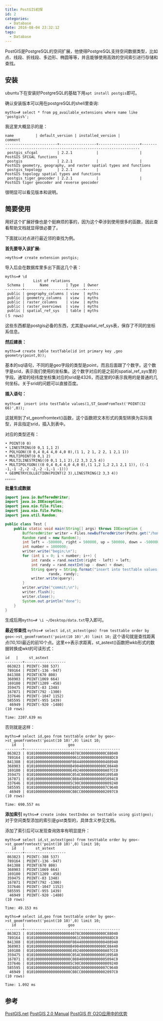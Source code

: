 ```yaml
---
title: PostGIS初探
id: 2
categories:
  - Database
date: 2016-08-04 23:32:12
tags:
  - Database
---
```


PostGIS是PostgreSQL的空间扩展，他使得PostgreSQL支持空间数据类型，比如点、线段、折线段、多边形、椭圆等等，并且能够使用高效的空间索引进行存储和查找。

## 安装

ubuntu下在安装好PostgreSQL的基础下用`apt install postgis`即可。

确认安装版本可以用在postgreSQL的shell里查询:
```
myths=# select * from pg_available_extensions where name like 'postgis%';
```
我这里大概显示的是：
```
name          | default_version | installed_version |                               comment                               
------------------------+-----------------+-------------------+---------------------------------------------------------------------
 postgis_sfcgal         | 2.2.1           |                   | PostGIS SFCGAL functions
 postgis                | 2.2.1           |                   | PostGIS geometry, geography, and raster spatial types and functions
 postgis_topology       | 2.2.1           |                   | PostGIS topology spatial types and functions
 postgis_tiger_geocoder | 2.2.1           |                   | PostGIS tiger geocoder and reverse geocoder
```
很明显可以看见版本和说明。


## 简要使用

用好这个扩展好像也是个挺麻烦的事的，因为这个牵涉到使用很多的函数，因此查看帮助文档就显得很必要了。

下面就以对点进行最近邻的查找为例。

**首先要导入该扩展:**
```
>myths=# create extension postgis;
```
导入后会在数据库里多出下面这几个表：
```
myths=# \d
             List of relations
 Schema |       Name        | Type  | Owner 
--------+-------------------+-------+-------
 public | geography_columns | view  | myths
 public | geometry_columns  | view  | myths
 public | raster_columns    | view  | myths
 public | raster_overviews  | view  | myths
 public | spatial_ref_sys   | table | myths
(５ rows)
```
这些东西都是postgis必备的东西，尤其是spatial_ref_sys表，保存了不同的坐标系信息。


**然后建表：**
```
myths=# create table testTable(id int primary key ,geo geometry(point,0));
```
基本的sql语句，不同的是geo字段的类型是point，而且后面跟了个数字。这个数字是srid，表示我们使用的坐标集。这个数字对应的是之前的spatial_ref_sys里的字段。通常的经纬度坐标集对应的srid是4326，而这里的0表示我用的是普通的几何坐标。关于srid的问题可以直接百度。

**插入语句：**
```
myths=#　insert into testTable values(1,ST_GeomFromText('POINT(32 66)',0));
```
这就用到了st_geomfromtext()函数，这个函数把文本形式的类型转换为实际类型，并且指定srid，插入到表中。

对应的类型还有：
```
• POINT(0 0)
• LINESTRING(0 0,1 1,1 2)
• POLYGON((0 0,4 0,4 4,0 4,0 0),(1 1, 2 1, 2 2, 1 2,1 1))
• MULTIPOINT(0 0,1 2)
• MULTILINESTRING((0 0,1 1,1 2),(2 3,3 2,5 4))
• MULTIPOLYGON(((0 0,4 0,4 4,0 4,0 0),(1 1,2 1,2 2,1 2,1 1)), ((-1 -1,-1 -2,-2 -2,-2 -1,-1 -1)))
• GEOMETRYCOLLECTION(POINT(2 3),LINESTRING(2 3,3 4))
。。。。。。
```

**批量生成数据**
```java
import java.io.BufferedWriter;
import java.io.IOException;
import java.nio.file.Files;
import java.nio.file.Paths;
import java.util.Random;

public class Test {
	public static void main(String[] args) throws IOException {
		BufferedWriter writer = Files.newBufferedWriter(Paths.get("/home/myths/Desktop/data.txt"));
		Random rand = new Random();
		int left = -500000, right = 500000, up = 500000, down = -500000;
		int number = 1000000;
		writer.write("begin;\n");
		for (int i = 0; i < number; i++) {
			int randx = rand.nextInt(right - left) + left;
			int randy = rand.nextInt(up - down) + down;
			String query = String.format("insert into testTable values(%d,ST_GeomFromText('POINT(%d %d)',0));\n", i,
					randx, randy);
			writer.write(query);
		}
		writer.write("commit;\n");
		writer.flush();
		writer.close();
		System.out.println("done");
	}
}
```
生成后用`myths=# \i ~/Desktop/data.txt`导入即可。

**最近邻查找**
`myths=# select id,st_astext(geo) from testtable order by geo<->st_geomfromtext('point(10 10)',0) limit 10;`
这个语句就是查找距离点(10,10)最近的前10个点。这里<->表示求距离，st_astext()函数把wkb形式的数据转换成wkt的可读形式：
```
id   |     st_astext     
--------+-------------------
 863823 | POINT(-388 537)
 789164 | POINT(-136 -947)
 841388 | POINT(670 808)
 368903 | POINT(1069 664)
 169180 | POINT(1209 -458)
 359475 | POINT(-83 1348)
 167871 | POINT(792 -1300)
 337646 | POINT(-1047 1152)
 585595 | POINT(-955 1439)
  46949 | POINT(-920 -1480)
(10 rows)

Time: 2207.639 ms
```
否则就是这样：
```
myths=# select id,geo from testtable order by geo<->st_geomfromtext('point(10 10)',0) limit 10;
   id   |                    geo                     
--------+--------------------------------------------
 863823 | 010100000000000000004078C00000000000C88040
 789164 | 010100000000000000000061C00000000000988DC0
 841388 | 01010000000000000000F084400000000000408940
 368903 | 01010000000000000000B490400000000000C08440
 169180 | 01010000000000000000E492400000000000A07CC0
 359475 | 01010000000000000000C054C00000000000109540
 167871 | 01010000000000000000C0884000000000005094C0
 337646 | 010100000000000000005C90C00000000000009240
 585595 | 01010000000000000000D88DC000000000007C9640
  46949 | 01010000000000000000C08CC000000000002097C0
(10 rows)

Time: 690.557 ms
```

**添加索引**
`myths=# create index testIndex on testtable using gist(geo);`
对于空间类型添加的索引是gist类型的，具体含义参见文档。

添加了索引后可以发现查询效率有明显提升：
```
myths=# select id,st_astext(geo) from testtable order by geo<->st_geomfromtext('point(10 10)',0) limit 10;
   id   |     st_astext     
--------+-------------------
 863823 | POINT(-388 537)
 789164 | POINT(-136 -947)
 841388 | POINT(670 808)
 368903 | POINT(1069 664)
 169180 | POINT(1209 -458)
 359475 | POINT(-83 1348)
 167871 | POINT(792 -1300)
 337646 | POINT(-1047 1152)
 585595 | POINT(-955 1439)
  46949 | POINT(-920 -1480)
(10 rows)

Time: 49.153 ms

myths=# select id,geo from testtable order by geo<->st_geomfromtext('point(10 10)',0) limit 10;
   id   |                    geo                     
--------+--------------------------------------------
 863823 | 010100000000000000004078C00000000000C88040
 789164 | 010100000000000000000061C00000000000988DC0
 841388 | 01010000000000000000F084400000000000408940
 368903 | 01010000000000000000B490400000000000C08440
 169180 | 01010000000000000000E492400000000000A07CC0
 359475 | 01010000000000000000C054C00000000000109540
 167871 | 01010000000000000000C0884000000000005094C0
 337646 | 010100000000000000005C90C00000000000009240
 585595 | 01010000000000000000D88DC000000000007C9640
  46949 | 01010000000000000000C08CC000000000002097C0
(10 rows)

Time: 1.092 ms
```

## 参考

[PostGIS.net](http://www.postgis.net/)
[PostGIS 2.0 Manual](http://postgis.net/docs/manual-2.0/)
[PostGIS 在 O2O应用中的优势](http://mysql.taobao.org/monthly/2015/07/04/)
